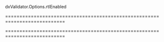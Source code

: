 <!--id-->dxValidator.Options.rtlEnabled<!--/id-->
===========================================================================
<!--hidden--><!--/hidden-->
===========================================================================

